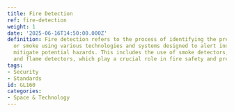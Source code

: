 ```yaml
---
title: Fire Detection
ref: fire-detection
weight: 1
date: '2025-06-16T14:50:00.000Z'
definition: Fire detection refers to the process of identifying the presence of fire
  or smoke using various technologies and systems designed to alert individuals and
  mitigate potential hazards. This includes the use of smoke detectors, heat detectors,
  and flame detectors, which play a crucial role in fire safety and prevention.
tags:
- Security
- Standards
id: GL160
categories:
- Space & Technology
---
```


